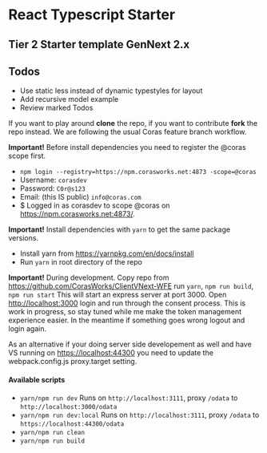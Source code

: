 # React Typescript Starter
## Tier 2 Starter template GenNext 2.x

## Todos
* Use static less instead of dynamic typestyles for layout
* Add recursive model example
* Review marked Todos

If you want to play around **clone** the repo, if you want to contribute **fork** the repo instead. We are following the usual Coras feature branch workflow. 

**Important!** Before install dependencies you need to register the @coras scope first.

* `npm login --registry=https://npm.corasworks.net:4873 -scope=@coras`
* Username: `corasdev`
* Password: `C0r@s123`
* Email: (this IS public) `info@coras.com`
* $ Logged in as corasdev to scope @coras on https://npm.corasworks.net:4873/.

**Important!** Install dependencies with `yarn` to get the same package versions.
* Install yarn from https://yarnpkg.com/en/docs/install
* Run `yarn` in root directory of the repo

**Important!** During development.
Copy repo from https://github.com/CorasWorks/ClientVNext-WFE
run `yarn`, `npm run build`, `npm run start`
This will start an express server at port 3000. Open <http://localhost:3000> login and run through the consent process.
This is work in progress, so stay tuned while me make the token management experience easier.
In the meantime if something goes wrong logout and login again.

As an alternative if your doing server side developement as well and have VS running on <https://localhost:44300>
you need to update the webpack.config.js proxy.target setting.

#### Available scripts

* `yarn/npm run dev` Runs on `http://localhost:3111`, proxy `/odata` to `http://localhost:3000/odata`
* `yarn/npm run dev:local` Runs on `http://localhost:3111`, proxy `/odata` to `https://localhost:44300/odata`
* `yarn/npm run clean`
* `yarn/npm run build`
